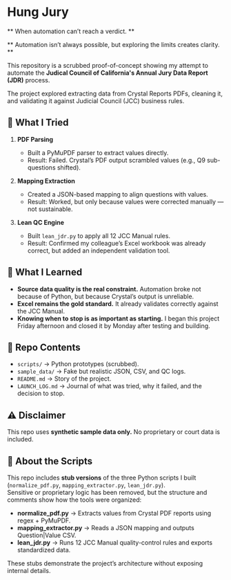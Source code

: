 # Hung Jury

** When automation can’t reach a verdict. **

** Automation isn’t always possible, but exploring the limits creates clarity. **

This repository is a scrubbed proof-of-concept showing my attempt to automate the **Judical Council of California's Annual Jury Data Report (JDR)** process.

The project explored extracting data from Crystal Reports PDFs, cleaning it, and validating it against Judicial Council (JCC) business rules.

## 🚦 What I Tried
1. **PDF Parsing**
   - Built a PyMuPDF parser to extract values directly.
   - Result: Failed. Crystal’s PDF output scrambled values (e.g., Q9 sub-questions shifted).

2. **Mapping Extraction**
   - Created a JSON-based mapping to align questions with values.
   - Result: Worked, but only because values were corrected manually — not sustainable.

3. **Lean QC Engine**
   - Built `lean_jdr.py` to apply all 12 JCC Manual rules.
   - Result: Confirmed my colleague’s Excel workbook was already correct, but added an independent validation tool.

## 🧾 What I Learned
- **Source data quality is the real constraint.** Automation broke not because of Python, but because Crystal’s output is unreliable.
- **Excel remains the gold standard.** It already validates correctly against the JCC Manual.
- **Knowing when to stop is as important as starting.** I began this project Friday afternoon and closed it by Monday after testing and building.

## 📂 Repo Contents
- `scripts/` → Python prototypes (scrubbed).
- `sample_data/` → Fake but realistic JSON, CSV, and QC logs.
- `README.md` → Story of the project.
- `LAUNCH_LOG.md` → Journal of what was tried, why it failed, and the decision to stop.

## ⚠️ Disclaimer
This repo uses **synthetic sample data only.**
No proprietary or court data is included.


## 🔧 About the Scripts
This repo includes **stub versions** of the three Python scripts I built (`normalize_pdf.py`, `mapping_extractor.py`, `lean_jdr.py`).  
Sensitive or proprietary logic has been removed, but the structure and comments show how the tools were organized:

- **normalize_pdf.py** → Extracts values from Crystal PDF reports using regex + PyMuPDF.  
- **mapping_extractor.py** → Reads a JSON mapping and outputs Question|Value CSV.  
- **lean_jdr.py** → Runs 12 JCC Manual quality-control rules and exports standardized data.  

These stubs demonstrate the project’s architecture without exposing internal details.
